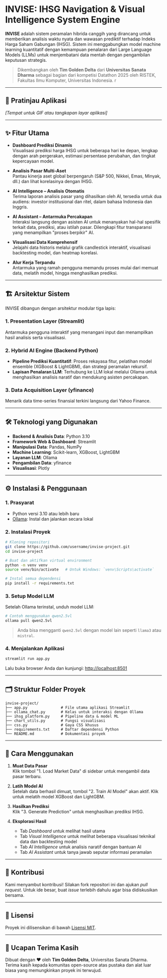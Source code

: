 # INVISE: IHSG Navigation & Visual Intelligence System Engine

**INVISE** adalah sistem peramalan hibrida canggih yang dirancang untuk memberikan analisis waktu nyata dan wawasan prediktif terhadap Indeks Harga Saham Gabungan (IHSG). Sistem ini menggabungkan model machine learning kuantitatif dengan kemampuan penalaran dari Large Language Models (LLMs) untuk menjembatani data mentah dengan pengambilan keputusan strategis.

> Dikembangkan oleh **Tim Golden Delta** dari **Universitas Sanata Dharma** sebagai bagian dari kompetisi Datathon 2025 oleh RISTEK, Fakultas Ilmu Komputer, Universitas Indonesia.
r
---

## 🚀 Pratinjau Aplikasi

*\[Tempat untuk GIF atau tangkapan layar aplikasi]*

---

## ✨ Fitur Utama

- **Dashboard Prediksi Dinamis**  
  Visualisasi prediksi harga IHSG untuk beberapa hari ke depan, lengkap dengan arah pergerakan, estimasi persentase perubahan, dan tingkat kepercayaan model.

- **Analisis Pasar Multi-Aset**  
  Pantau kinerja aset global berpengaruh (S&P 500, Nikkei, Emas, Minyak, dll.) dan lihat korelasinya dengan IHSG.

- **AI Intelligence – Analisis Otomatis**  
  Terima laporan analisis pasar yang dihasilkan oleh AI, tersedia untuk dua audiens: investor institusional dan ritel, dalam bahasa Indonesia dan Inggris.

- **AI Assistant – Antarmuka Percakapan**  
  Interaksi langsung dengan asisten AI untuk menanyakan hal-hal spesifik terkait data, prediksi, atau istilah pasar. Dilengkapi fitur transparansi yang menampilkan "proses berpikir" AI.

- **Visualisasi Data Komprehensif**  
  Jelajahi data historis melalui grafik candlestick interaktif, visualisasi backtesting model, dan heatmap korelasi.

- **Alur Kerja Terpandu**  
  Antarmuka yang ramah pengguna memandu proses mulai dari memuat data, melatih model, hingga menghasilkan prediksi.

---

## 🏗️ Arsitektur Sistem

INVISE dibangun dengan arsitektur modular tiga lapis:

### 1. Presentation Layer (Streamlit)
Antarmuka pengguna interaktif yang menangani input dan menampilkan hasil analisis serta visualisasi.

### 2. Hybrid AI Engine (Backend Python)
- **Pipeline Prediksi Kuantitatif**: Proses rekayasa fitur, pelatihan model ensemble (XGBoost & LightGBM), dan strategi peramalan rekursif.
- **Lapisan Penalaran LLM**: Terhubung ke LLM lokal melalui Ollama untuk menghasilkan analisis naratif dan mendukung asisten percakapan.

### 3. Data Acquisition Layer (yfinance)
Menarik data time-series finansial terkini langsung dari Yahoo Finance.

---

## 🛠️ Teknologi yang Digunakan

- **Backend & Analisis Data**: Python 3.10  
- **Framework Web & Dashboard**: Streamlit  
- **Manipulasi Data**: Pandas, NumPy  
- **Machine Learning**: Scikit-learn, XGBoost, LightGBM  
- **Layanan LLM**: Ollama  
- **Pengambilan Data**: yfinance  
- **Visualisasi**: Plotly  

---

## ⚙️ Instalasi & Penggunaan

### 1. Prasyarat
- Python versi 3.10 atau lebih baru
- [Ollama](https://ollama.com): Instal dan jalankan secara lokal

### 2. Instalasi Proyek

```bash
# Kloning repositori
git clone https://github.com/username/invise-project.git
cd invise-project

# Buat dan aktifkan virtual environment
python -m venv venv
source venv/bin/activate   # Untuk Windows: `venv\Scripts\activate`

# Instal semua dependensi
pip install -r requirements.txt
```

### 3. Setup Model LLM

Setelah Ollama terinstal, unduh model LLM:

```bash
# Contoh menggunakan qwen2.5vl
ollama pull qwen2.5vl
```

> Anda bisa mengganti `qwen2.5vl` dengan model lain seperti `llama3` atau `mistral`.

### 4. Menjalankan Aplikasi

```bash
streamlit run app.py
```

Lalu buka browser Anda dan kunjungi: [http://localhost:8501](http://localhost:8501)

---

## 🗂️ Struktur Folder Proyek

```
invise-project/
├── app.py               # File utama aplikasi Streamlit
├── ollama_chat.py       # Kelas untuk interaksi dengan Ollama
├── ihsg_platform.py     # Pipeline data & model ML
├── chart_utils.py       # Fungsi visualisasi
├── css.py               # Gaya CSS khusus
├── requirements.txt     # Daftar dependensi Python
└── README.md            # Dokumentasi proyek
```

---

## 📖 Cara Menggunakan

1. **Muat Data Pasar**  
   Klik tombol "1. Load Market Data" di sidebar untuk mengambil data pasar terbaru.

2. **Latih Model AI**  
   Setelah data berhasil dimuat, tombol "2. Train AI Model" akan aktif. Klik untuk melatih model XGBoost dan LightGBM.

3. **Hasilkan Prediksi**  
   Klik "3. Generate Prediction" untuk menghasilkan prediksi IHSG.

4. **Eksplorasi Hasil**  
   - Tab *Dashboard* untuk melihat hasil utama
   - Tab *Visual Intelligence* untuk melihat beberapa visualisasi teknikal data dan backtesting model   
   - Tab *AI Intelligence* untuk analisis naratif dengan bantuan AI 
   - Tab *AI Assistant* untuk tanya jawab seputar informasi peramalan

---

## 🤝 Kontribusi

Kami menyambut kontribusi! Silakan fork repositori ini dan ajukan *pull request*. Untuk ide besar, buat *issue* terlebih dahulu agar bisa didiskusikan bersama.

---

## 📜 Lisensi

Proyek ini dilisensikan di bawah [Lisensi MIT](LICENSE).

---

## 🙏 Ucapan Terima Kasih

Dibuat dengan ❤️ oleh **Tim Golden Delta**, Universitas Sanata Dharma.  
Terima kasih kepada komunitas open-source atas pustaka dan alat luar biasa yang memungkinkan proyek ini terwujud.
